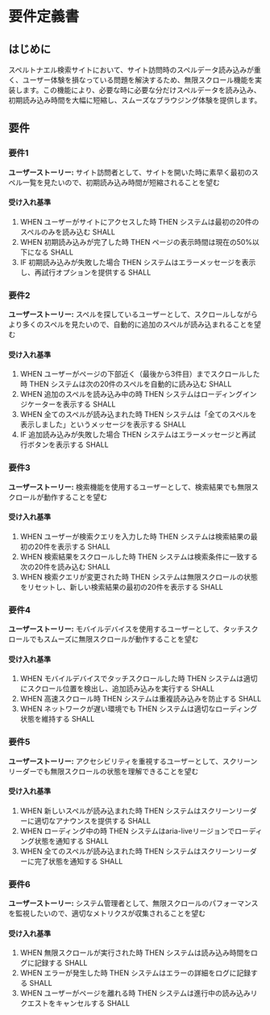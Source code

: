 # 要件定義書

## はじめに

スペルトナエル検索サイトにおいて、サイト訪問時のスペルデータ読み込みが重く、ユーザー体験を損なっている問題を解決するため、無限スクロール機能を実装します。この機能により、必要な時に必要な分だけスペルデータを読み込み、初期読み込み時間を大幅に短縮し、スムーズなブラウジング体験を提供します。

## 要件

### 要件1

**ユーザーストーリー:** サイト訪問者として、サイトを開いた時に素早く最初のスペル一覧を見たいので、初期読み込み時間が短縮されることを望む

#### 受け入れ基準

1. WHEN ユーザーがサイトにアクセスした時 THEN システムは最初の20件のスペルのみを読み込む SHALL
2. WHEN 初期読み込みが完了した時 THEN ページの表示時間は現在の50%以下になる SHALL
3. IF 初期読み込みが失敗した場合 THEN システムはエラーメッセージを表示し、再試行オプションを提供する SHALL

### 要件2

**ユーザーストーリー:** スペルを探しているユーザーとして、スクロールしながらより多くのスペルを見たいので、自動的に追加のスペルが読み込まれることを望む

#### 受け入れ基準

1. WHEN ユーザーがページの下部近く（最後から3件目）までスクロールした時 THEN システムは次の20件のスペルを自動的に読み込む SHALL
2. WHEN 追加のスペルを読み込み中の時 THEN システムはローディングインジケーターを表示する SHALL
3. WHEN 全てのスペルが読み込まれた時 THEN システムは「全てのスペルを表示しました」というメッセージを表示する SHALL
4. IF 追加読み込みが失敗した場合 THEN システムはエラーメッセージと再試行ボタンを表示する SHALL

### 要件3

**ユーザーストーリー:** 検索機能を使用するユーザーとして、検索結果でも無限スクロールが動作することを望む

#### 受け入れ基準

1. WHEN ユーザーが検索クエリを入力した時 THEN システムは検索結果の最初の20件を表示する SHALL
2. WHEN 検索結果をスクロールした時 THEN システムは検索条件に一致する次の20件を読み込む SHALL
3. WHEN 検索クエリが変更された時 THEN システムは無限スクロールの状態をリセットし、新しい検索結果の最初の20件を表示する SHALL

### 要件4

**ユーザーストーリー:** モバイルデバイスを使用するユーザーとして、タッチスクロールでもスムーズに無限スクロールが動作することを望む

#### 受け入れ基準

1. WHEN モバイルデバイスでタッチスクロールした時 THEN システムは適切にスクロール位置を検出し、追加読み込みを実行する SHALL
2. WHEN 高速スクロール時 THEN システムは重複読み込みを防止する SHALL
3. WHEN ネットワークが遅い環境でも THEN システムは適切なローディング状態を維持する SHALL

### 要件5

**ユーザーストーリー:** アクセシビリティを重視するユーザーとして、スクリーンリーダーでも無限スクロールの状態を理解できることを望む

#### 受け入れ基準

1. WHEN 新しいスペルが読み込まれた時 THEN システムはスクリーンリーダーに適切なアナウンスを提供する SHALL
2. WHEN ローディング中の時 THEN システムはaria-liveリージョンでローディング状態を通知する SHALL
3. WHEN 全てのスペルが読み込まれた時 THEN システムはスクリーンリーダーに完了状態を通知する SHALL

### 要件6

**ユーザーストーリー:** システム管理者として、無限スクロールのパフォーマンスを監視したいので、適切なメトリクスが収集されることを望む

#### 受け入れ基準

1. WHEN 無限スクロールが実行された時 THEN システムは読み込み時間をログに記録する SHALL
2. WHEN エラーが発生した時 THEN システムはエラーの詳細をログに記録する SHALL
3. WHEN ユーザーがページを離れる時 THEN システムは進行中の読み込みリクエストをキャンセルする SHALL
